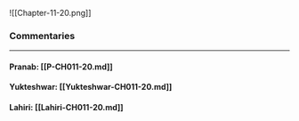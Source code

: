 ![[Chapter-11-20.png]]

### Commentaries

---

#### Pranab: [[P-CH011-20.md]]

#### Yukteshwar: [[Yukteshwar-CH011-20.md]]

#### Lahiri: [[Lahiri-CH011-20.md]]
